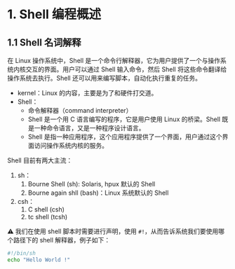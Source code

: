 # 1. Shell 编程概述

## 1.1 Shell 名词解释

在 Linux 操作系统中，Shell 是一个命令行解释器，它为用户提供了一个与操作系统内核交互的界面。用户可以通过 Shell 输入命令，然后 Shell 将这些命令翻译给操作系统去执行。Shell 还可以用来编写脚本，自动化执行重复的任务。

- kernel：Linux 的内容，主要是为了和硬件打交道。
- Shell：
  - 命令解释器（command interpreter）
  - Shell 是一个用 C 语言编写的程序，它是用户使用 Linux 的桥梁。Shell 既是一种命令语言，又是一种程序设计语言。
  - Shell 是指一种应用程序，这个应用程序提供了一个界面，用户通过这个界面访问操作系统内核的服务。

Shell 目前有两大主流：
1. sh：
   1. Bourne Shell (sh): Solaris, hpux 默认的 Shell
   2. Bourne again shll (bash)：Linux 系统默认的 Shell
2. csh：
   1. C shell (csh)
   2. tc shell (tcsh)

⚠️ 我们在使用 shell 脚本时需要进行声明，使用 `#!`，从而告诉系统我们要使用哪个路径下的 shell 解释器，例子如下：

```sh
#!/bin/sh
echo "Hello World !"
```




